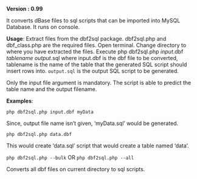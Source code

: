 __Version : 0.99__

It converts dBase files to sql scripts that can be imported into MySQL Database. It runs on console.

__Usage__:
Extract files from the dbf2sql package. dbf2sql.php and dbf_class.php are the required files.
Open terminal.
Change directory to where you have extracted the files.
Execute php dbf2sql.php <em>input</em>.dbf <em>tablename</em> <em>output</em>.sql
where input.dbf is the dbf file to be converted, tablename is the name of the table that the generated SQL script should insert rows into.
`output.sql` is the output SQL script to be generated.

Only the input file argument is mandatory. The script is able to predict the table name and the output filename.

__Examples__:

`php dbf2sql.php input.dbf myData`

Since, output file name isn’t given, ‘myData.sql’ would be generated.

`php dbf2sql.php data.dbf`

This would create ‘data.sql’ script that would create a table named ‘data’.

`php dbf2sql.php --bulk` OR `php dbf2sql.php --all`

Converts all dbf files on current directory to sql scripts.